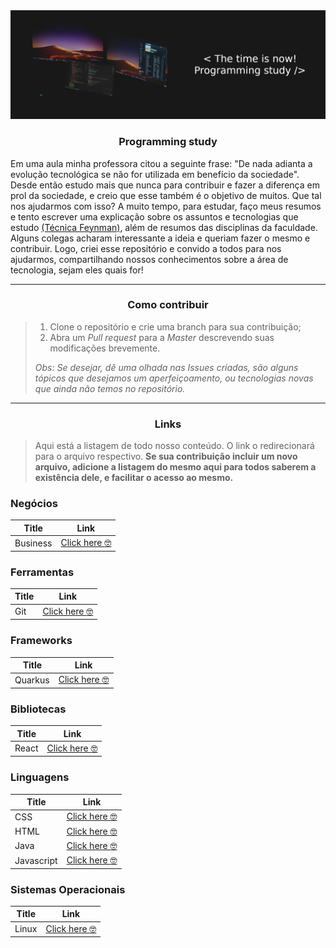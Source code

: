 <img src="imgs/Banner_Programming_Study.jpg"/>

<h3 align="center">Programming study</h3>

Em uma aula minha professora citou a seguinte frase: "De nada adianta a evolução tecnológica se não for utilizada em benefício da sociedade". Desde então estudo mais que nunca para contribuir e fazer a diferença em prol da sociedade, e creio que esse também é o objetivo de muitos. Que tal nos ajudarmos com isso? A muito tempo, para estudar, faço meus resumos e tento escrever uma explicação sobre os assuntos e tecnologias que estudo [(Técnica Feynman)](https://www.youtube.com/watch?v=ks0lH-4H0sA&t=284s), além de resumos das disciplinas da faculdade. Alguns colegas acharam interessante a ideia e queriam fazer o mesmo e contribuir. Logo, criei esse repositório e convido a todos para nos ajudarmos, compartilhando nossos conhecimentos sobre a área de tecnologia, sejam eles quais for!

---

<h3 align="center">Como contribuir</h3>

> 1. Clone o repositório e crie uma branch para sua contribuição;
> 2. Abra um *Pull request* para a *Master* descrevendo suas modificações brevemente.
> 
> *Obs: Se desejar, dê uma olhada nas *Issues* criadas, são alguns tópicos que desejamos um aperfeiçoamento, ou tecnologias novas que ainda não temos no repositório.* 

---

<h3 align="center">Links</h3>

> Aqui está a listagem de todo nosso conteúdo. O link o redirecionará para o arquivo respectivo. **Se sua contribuição incluir um novo arquivo, adicione a listagem do mesmo aqui para todos saberem a existência dele, e facilitar o acesso ao mesmo.**

### Negócios

| **Title** | Link      |
| --------- | ---------------- |
| Business | [Click here :nerd_face:](Business/Business.txt) |

### Ferramentas

| **Title** | Link |
| --------- | ---------------- |
| Git | [Click here :nerd_face:](Ferramentas/Git.md) |

### Frameworks

| **Title** | Link |
| --------- | ---------------- |
| Quarkus | [Click here :nerd_face:](Frameworks/Quarkus.md) |

### Bibliotecas

| **Title** | Link |
| --------- | ---------------- |
| React | [Click here :nerd_face:](Libs/React.md) |

### Linguagens

| **Title** | Link |
| --------- | ---------------- |
| CSS | [Click here :nerd_face:](Linguagens/CSS.md) |
| HTML | [Click here :nerd_face:](Linguagens/HTML.md) |
| Java | [Click here :nerd_face:](Linguagens/Java.md) |
| Javascript | [Click here :nerd_face:](Linguagens/Javascript.md) |

### Sistemas Operacionais

| **Title** | Link |
| --------- | ---------------- |
| Linux | [Click here :nerd_face:](Sistemas_Operacionais/Linux.md) |